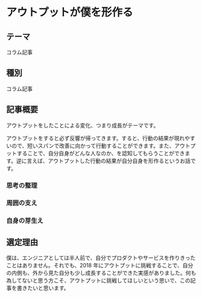 # アウトプットが僕を形作る

## テーマ

コラム記事

## 種別

コラム記事

## 記事概要

アウトプットをしたことによる変化、つまり成長がテーマです。

アウトプットをすると必ず反響が帰ってきます。すると、行動の結果が現れやすいので、短いスパンで改善に向かって行動することができます。また、アウトプットすることで、自分自身がどんな人なのか、を認知してもらうことができます。逆に言えば、アウトプットした行動の結果が自分自身を形作るというお話です。

### 思考の整理

### 周囲の支え

### 自身の芽生え

## 選定理由

僕は、エンジニアとしては半人前で、自分でプロダクトやサービスを作りきったことはありません。それでも、2018 年にアウトプットに挑戦することで、自分の内側も、外から見た自分も少し成長することができた実感がありました。何も為してないと思う方こそ、アウトプットに挑戦してほしいという思いで、この記事を書きたいと思います。
